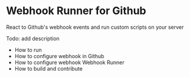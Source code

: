 # Webhook Runner for Github

React to Github's webhook events and run custom scripts on your server

Todo: add description

- How to run
- How to configure webhook in Github
- How to configure webhook Webhook Runner
- How to build and contribute